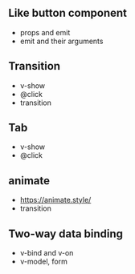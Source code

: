 ## Like button component
- props and emit
- emit and their arguments

## Transition
- v-show
- @click
- transition

## Tab
- v-show
- @click

## animate
- https://animate.style/
- transition

## Two-way data binding
- v-bind and v-on
- v-model, form